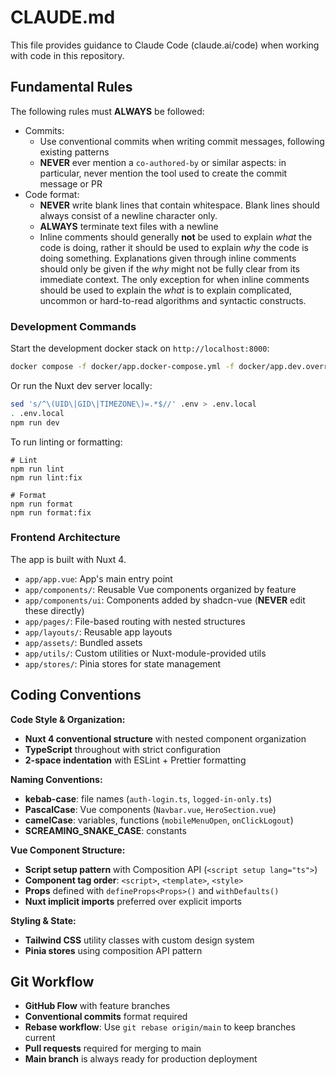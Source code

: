 # CLAUDE.md

This file provides guidance to Claude Code (claude.ai/code) when working with code in this repository.

## Fundamental Rules

The following rules must **ALWAYS** be followed:

- Commits:
  - Use conventional commits when writing commit messages, following existing patterns
  - **NEVER** ever mention a `co-authored-by` or similar aspects: in particular, never mention the tool used to create the commit message or PR
- Code format:
  - **NEVER** write blank lines that contain whitespace. Blank lines should always consist of a newline character only.
  - **ALWAYS** terminate text files with a newline
  - Inline comments should generally **not** be used to explain _what_ the code is doing, rather it should be used to
    explain _why_ the code is doing something. Explanations given through inline comments should only be given if the
    _why_ might not be fully clear from its immediate context. The only exception for when inline comments should be used
    to explain the _what_ is to explain complicated, uncommon or hard-to-read algorithms and syntactic constructs.

### Development Commands

Start the development docker stack on `http://localhost:8000`:

```bash
docker compose -f docker/app.docker-compose.yml -f docker/app.dev.override.docker-compose.yml --env-file .env up --build --force-recreate --remove-orphans
```

Or run the Nuxt dev server locally:

```bash
sed 's/^\(UID\|GID\|TIMEZONE\)=.*$//' .env > .env.local
. .env.local
npm run dev
```

To run linting or formatting:

```
# Lint
npm run lint
npm run lint:fix

# Format
npm run format
npm run format:fix
```

### Frontend Architecture

The app is built with Nuxt 4.

- `app/app.vue`: App's main entry point
- `app/components/`: Reusable Vue components organized by feature
- `app/components/ui`: Components added by shadcn-vue (**NEVER** edit these directly)
- `app/pages/`: File-based routing with nested structures
- `app/layouts/`: Reusable app layouts
- `app/assets/`: Bundled assets
- `app/utils/`: Custom utilities or Nuxt-module-provided utils
- `app/stores/`: Pinia stores for state management

## Coding Conventions

**Code Style & Organization:**

- **Nuxt 4 conventional structure** with nested component organization
- **TypeScript** throughout with strict configuration
- **2-space indentation** with ESLint + Prettier formatting

**Naming Conventions:**

- **kebab-case**: file names (`auth-login.ts`, `logged-in-only.ts`)
- **PascalCase**: Vue components (`Navbar.vue`, `HeroSection.vue`)
- **camelCase**: variables, functions (`mobileMenuOpen`, `onClickLogout`)
- **SCREAMING_SNAKE_CASE**: constants

**Vue Component Structure:**

- **Script setup pattern** with Composition API (`<script setup lang="ts">`)
- **Component tag order**: `<script>`, `<template>`, `<style>`
- **Props** defined with `defineProps<Props>()` and `withDefaults()`
- **Nuxt implicit imports** preferred over explicit imports

**Styling & State:**

- **Tailwind CSS** utility classes with custom design system
- **Pinia stores** using composition API pattern

## Git Workflow

- **GitHub Flow** with feature branches
- **Conventional commits** format required
- **Rebase workflow**: Use `git rebase origin/main` to keep branches current
- **Pull requests** required for merging to main
- **Main branch** is always ready for production deployment
